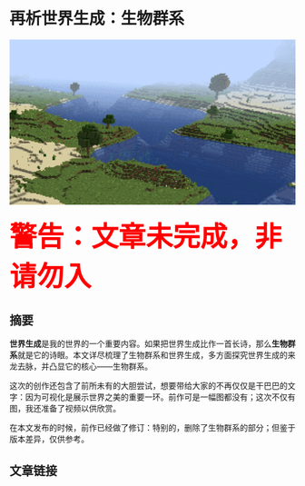 # 再析世界生成：生物群系

![](resources/icon.png)

<font color=red size=64>**警告：文章未完成，非请勿入**</font>

## 摘要

**世界生成**是我的世界的一个重要内容。如果把世界生成比作一首长诗，那么**生物群系**就是它的诗眼。本文详尽梳理了生物群系和世界生成，多方面探究世界生成的来龙去脉，并凸显它的核心——生物群系。

这次的创作还包含了前所未有的大胆尝试，想要带给大家的不再仅仅是干巴巴的文字：因为可视化是展示世界之美的重要一环。前作可是一幅图都没有；这次不仅有图，我还准备了视频以供欣赏。

在本文发布的时候，前作已经做了修订：特别的，删除了生物群系的部分；但鉴于版本差异，仅供参考。

## 文章链接



